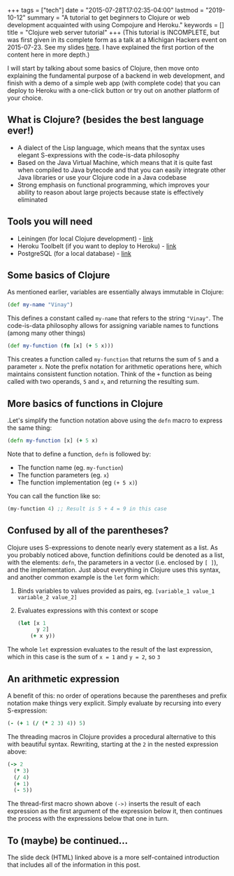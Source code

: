 +++
tags = ["tech"]
date = "2015-07-28T17:02:35-04:00"
lastmod = "2019-10-12"
summary = "A tutorial to get beginners to Clojure or web development acquainted with using Compojure and Heroku."
keywords = []
title = "Clojure web server tutorial"
+++
(This tutorial is INCOMPLETE, but was first given in its complete form as a talk at a Michigan Hackers event on 2015-07-23. See my slides [here](https://github.com/vinayh/clojure-web-talk). I have explained the first portion of the content here in more depth.)

I will start by talking about some basics of Clojure, then move onto explaining the fundamental purpose of a backend in web development, and finish with a demo of a simple web app (with complete code) that you can deploy to Heroku with a one-click button or try out on another platform of your choice.

## What is Clojure? (besides the best language ever!)
* A dialect of the Lisp language, which means that the syntax uses elegant S-expressions with the code-is-data philosophy
* Based on the Java Virtual Machine, which means that it is quite fast when compiled to Java bytecode and that you can easily integrate other Java libraries or use your Clojure code in a Java codebase
* Strong emphasis on functional programming, which improves your ability to reason about large projects because state is effectively eliminated

## Tools you will need
* Leiningen (for local Clojure development) - [link](http://leiningen.org)
* Heroku Toolbelt (if you want to deploy to Heroku) - [link](https://toolbelt.heroku.com/)
* PostgreSQL (for a local database) - [link](http://www.postgresql.org/download/)

## Some basics of Clojure
As mentioned earlier, variables are essentially always immutable in Clojure:
```clojure
(def my-name "Vinay")
```
This defines a constant called `my-name` that refers to the string `"Vinay"`. The code-is-data philosophy allows for assigning variable names to functions (among many other things)
``` clojure
(def my-function (fn [x] (+ 5 x)))
```
This creates a function called `my-function` that returns the sum of `5` and a parameter `x`. Note the prefix notation for arithmetic operations here, which maintains consistent function notation. Think of the `+` function as being called with two operands, `5` and `x`, and returning the resulting sum.

## More basics of functions in Clojure
.Let's simplify the function notation above using the `defn` macro to express the same thing:
```clojure
(defn my-function [x] (+ 5 x)
```

Note that to define a function, `defn` is followed by:

  * The function name (eg. `my-function`)
  * The function parameters (eg. `x`)
  * The function implementation (eg `(+ 5 x)`)

You can call the function like so:
```clojure
(my-function 4) ;; Result is 5 + 4 = 9 in this case
```

## Confused by all of the parentheses?
Clojure uses S-expressions to denote nearly every statement as a list. As you probably noticed above, function definitions could be denoted as a list, with the elements: `defn`, the parameters in a vector (i.e. enclosed by `[ ]`), and the implementation. Just about everything in Clojure uses this syntax, and another common example is the `let` form which:
  
  1. Binds variables to values provided as pairs, eg. `[variable_1 value_1 variable_2 value_2]`
  2. Evaluates expressions with this context or scope

      ```clojure
      (let [x 1
            y 2]
          (+ x y))
      ```

The whole `let` expression evaluates to the result of the last expression, which in this case is the sum of `x = 1` and `y = 2`, so `3`

## An arithmetic expression
A benefit of this: no order of operations because the parentheses and prefix notation make things very explicit. Simply evaluate by recursing into every S-expression:
```clojure
(- (+ 1 (/ (* 2 3) 4)) 5)
```

The threading macros in Clojure provides a procedural alternative to this with beautiful syntax. Rewriting, starting at the `2` in the nested expression above:
```clojure
(-> 2
  (* 3)
  (/ 4)
  (+ 1)
  (- 5))
```
The thread-first macro shown above `(->)` inserts the result of each expression as the first argument of the expression below it, then continues the process with the expressions below that one in turn.

## To (maybe) be continued...
The slide deck (HTML) linked above is a more self-contained introduction that includes all of the information in this post.
